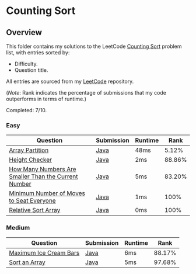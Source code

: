 # Counting Sort

## Overview
This folder contains my solutions to the LeetCode [Counting Sort](https://leetcode.com/problem-list/counting-sort/) problem list,
with entries sorted by:
- Difficulty.
- Question title.

All entries are sourced from my [LeetCode](https://github.com/shumarb/leetcode) repository.

(*Note*: Rank indicates the percentage of submissions that my code outperforms in terms of runtime.)

Completed: 7/10.

### Easy
| Question                                                                                                                                                | Submission                                                                                                               | Runtime | Rank   |
|---------------------------------------------------------------------------------------------------------------------------------------------------------|--------------------------------------------------------------------------------------------------------------------------|---------|--------|
| [Array Partition](https://leetcode.com/problems/array-partition/description/)                                                                           | [Java](https://github.com/shumarb/leetcode/blob/main/submissions/java/ArrayPartition.java)                               | 48ms    | 5.12%  |
| [Height Checker](https://leetcode.com/problems/how-many-numbers-are-smaller-than-the-current-number/description/)                                       | [Java](https://github.com/shumarb/leetcode/blob/main/submissions/java/HeightChecker.java)                                | 2ms     | 88.86% |
| [How Many Numbers Are Smaller Than the Current Number](https://leetcode.com/problems/how-many-numbers-are-smaller-than-the-current-number/description/) | [Java](https://github.com/shumarb/leetcode/blob/main/submissions/java/HowManyNumbersAreSmallerThanTheCurrentNumber.java) | 5ms     | 83.20% |
| [Minimum Number of Moves to Seat Everyone](https://leetcode.com/problems/minimum-number-of-moves-to-seat-everyone/description/)                         | [Java](https://github.com/shumarb/leetcode/blob/main/submissions/java/MinimumNumberOfMovesToSeatEveryone.java)           | 1ms     | 100%   |
| [Relative Sort Array](https://leetcode.com/problems/relative-sort-array/description/)                                                                   | [Java](https://github.com/shumarb/leetcode/blob/main/submissions/java/RelativeSortArray.java)                            | 0ms     | 100%   |

### Medium
| Question                                                                                    | Submission                                                                                      | Runtime | Rank   |
|---------------------------------------------------------------------------------------------|-------------------------------------------------------------------------------------------------|---------|--------|
| [Maximum Ice Cream Bars](https://leetcode.com/problems/maximum-ice-cream-bars/description/) | [Java](https://github.com/shumarb/leetcode/blob/main/submissions/java/MaximumIceCreamBars.java) | 6ms     | 88.17% |
| [Sort an Array](https://leetcode.com/problems/sort-an-array/description/)                   | [Java](https://github.com/shumarb/leetcode/blob/main/submissions/java/SortAnArray.java)         | 5ms     | 97.68% |
